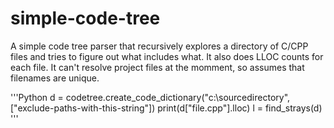 # simple-code-tree

A simple code tree parser that recursively explores a directory of C/CPP files and tries to figure out what includes what.  It also does LLOC counts for each file.
It can't resolve project files at the momment, so assumes that filenames are unique.

'''Python
d = codetree.create_code_dictionary("c:\\sourcedirectory", ["exclude-paths-with-this-string"])
print(d["file.cpp"].lloc)
l = find_strays(d)
'''
